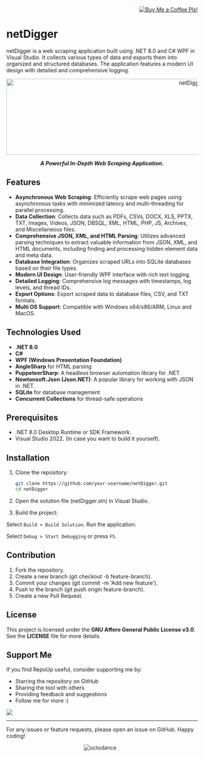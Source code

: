 <div align="right">
    <a href="https://www.buymeacoffee.com/bitArtisan">
        <img src="https://img.shields.io/badge/Buy_me_a_coffee-FFDD00?style=flat-square&logo=buy-me-a-coffee&logoColor=black" alt="Buy Me a Coffee Pls!" />
    </a>
</div>


# netDigger

netDigger is a web scraping application built using .NET 8.0 and C# WPF in Visual Studio. It collects various types of data and exports them into organized and structured databases. The application features a modern UI design with detailed and comprehensive logging.
<center>
<div>
  <img src="https://github.com/user-attachments/assets/513cba1d-d0a3-4461-9422-c67cd6528ec4" alt="netDigger Logo." style="width: 1000px; height: 200px;" />
  <p align="center"><strong><em>A Powerful In-Depth Web Scraping Application.</em></strong></p>
</div>
</center>



## Features

- **Asynchronous Web Scraping**: Efficiently scrape web pages using asynchronous tasks with minimized latency and multi-threading for parallel processing.
- **Data Collection**: Collects data such as PDFs, CSVs, DOCX, XLS, PPTX, TXT, Images, Videos, JSON, DBSQL, XML, HTML, PHP, JS, Archives, and Miscellaneous files.
- **Comprehensive JSON, XML, and HTML Parsing**: Utilizes advanced parsing techniques to extract valuable information from JSON, XML, and HTML documents, including finding and processing hidden element data and meta data.
- **Database Integration**: Organizes scraped URLs into SQLite databases based on their file types.
- **Modern UI Design**: User-friendly WPF interface with rich text logging.
- **Detailed Logging**: Comprehensive log messages with timestamps, log levels, and thread IDs.
- **Export Options**: Export scraped data to database files, CSV, and TXT formats.
- **Multi OS Support**: Compatible with Windows x64/x86/ARM, Linux and MacOS.

## Technologies Used

- **.NET 8.0**
- **C#**
- **WPF (Windows Presentation Foundation)**
- **AngleSharp** for HTML parsing
- **PuppeteerSharp**: A headless browser automation library for .NET.
- **Newtonsoft.Json (Json.NET)**: A popular library for working with JSON in .NET.
- **SQLite** for database management
- **Concurrent Collections** for thread-safe operations

## Prerequisites

- .NET 8.0 Desktop Runtime or SDK Framework.
- Visual Studio 2022. (In case you want to build it yourself).

## Installation

1. Clone the repository:
   ```sh
   git clone https://github.com/your-username/netDigger.git
   cd netDigger
   ```
2. Open the solution file (netDigger.sln) in Visual Studio.

3. Build the project:

Select `Build > Build Solution`.
Run the application:

Select `Debug > Start Debugging` or press `F5`.

## Contribution
1. Fork the repository.
2. Create a new branch (git checkout -b feature-branch).
3. Commit your changes (git commit -m 'Add new feature').
4. Push to the branch (git push origin feature-branch).
5. Create a new Pull Request.

## License
This project is licensed under the __GNU Affero General Public License v3.0__. See the __LICENSE__ file for more details.

## Support Me
If you find RepoUp useful, consider supporting me by:

- Starring the repository on GitHub
- Sharing the tool with others
- Providing feedback and suggestions
- Follow me for more :)

<a href="https://www.buymeacoffee.com/bitArtisan"><img src="https://img.buymeacoffee.com/button-api/?text=Buy me a coffee&emoji=&slug=bitArtisan&button_colour=CBC3E3&font_colour=000000&font_family=Cookie&outline_colour=000000&coffee_colour=ffffff" /></a>
    
---
For any issues or feature requests, please open an issue on GitHub. Happy coding!
<center>
<div style="text-align: center;">
  <p align="center">
   <img src="https://github.com/user-attachments/assets/13333030-bd33-4cf6-a2b5-d1dacab12642" alt="octodance" style="margin-right: 10px;"/>
  </p>
</div>
</center>


